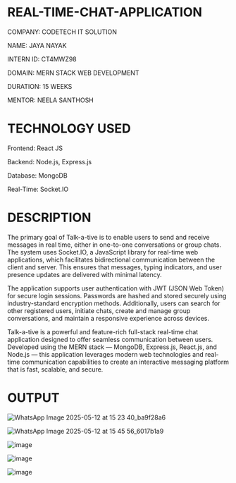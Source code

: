 # REAL-TIME-CHAT-APPLICATION

COMPANY: CODETECH IT SOLUTION

NAME: JAYA NAYAK

INTERN ID: CT4MWZ98

DOMAIN: MERN STACK WEB DEVELOPMENT

DURATION: 15 WEEKS

MENTOR: NEELA SANTHOSH

# TECHNOLOGY USED

Frontend: React JS

Backend: Node.js, Express.js

Database: MongoDB

Real-Time: Socket.IO

# DESCRIPTION

The primary goal of Talk-a-tive is to enable users to send and receive messages in real time, either in one-to-one conversations or group chats. The system uses Socket.IO, a JavaScript library for real-time web applications, which facilitates bidirectional communication between the client and server. This ensures that messages, typing indicators, and user presence updates are delivered with minimal latency.

The application supports user authentication with JWT (JSON Web Token) for secure login sessions. Passwords are hashed and stored securely using industry-standard encryption methods. Additionally, users can search for other registered users, initiate chats, create and manage group conversations, and maintain a responsive experience across devices.

Talk-a-tive is a powerful and feature-rich full-stack real-time chat application designed to offer seamless communication between users. Developed using the MERN stack — MongoDB, Express.js, React.js, and Node.js — this application leverages modern web technologies and real-time communication capabilities to create an interactive messaging platform that is fast, scalable, and secure.

# OUTPUT

![WhatsApp Image 2025-05-12 at 15 23 40_ba9f28a6](https://github.com/user-attachments/assets/dbe6b113-983b-4a31-9284-d03041c4dde8)

![WhatsApp Image 2025-05-12 at 15 45 56_6017b1a9](https://github.com/user-attachments/assets/708a4d3a-dfa9-46a2-8cff-77e4a3a1394b)

![image](https://github.com/user-attachments/assets/f7265903-ebae-45db-865f-82684e12f386)

![image](https://github.com/user-attachments/assets/0a40d7de-f979-4391-a88e-cf857dd4c933)

![image](https://github.com/user-attachments/assets/d0c6f8cd-7a49-48ed-b2b1-520e2a5fc534)



